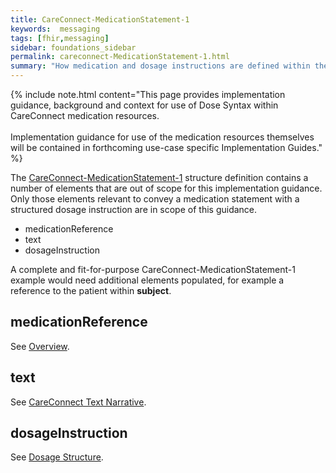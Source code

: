 ```yaml
---
title: CareConnect-MedicationStatement-1
keywords:  messaging
tags: [fhir,messaging]
sidebar: foundations_sidebar
permalink: careconnect-MedicationStatement-1.html
summary: "How medication and dosage instructions are defined within the CareConnect-MedicationStatement-1 profiled resource"
---
```


{% include note.html content="This page provides implementation guidance, background and context for use of Dose Syntax within CareConnect medication resources.<br/><br/>
Implementation guidance for use of the medication resources themselves will be contained in forthcoming use-case specific Implementation Guides." %}


The [CareConnect-MedicationStatement-1](https://fhir.hl7.org.uk/STU3/StructureDefinition/CareConnect-MedicationDispense-1) structure definition contains a number of elements that are out of scope for this implementation guidance. Only those elements relevant to convey a medication statement with a structured dosage instruction are in scope of this guidance.
  * medicationReference
  * text
  * dosageInstruction
  
A complete and fit-for-purpose CareConnect-MedicationStatement-1 example would need additional elements populated, for example a reference to the patient within **subject**.

## medicationReference ##

See [Overview](careconnect-overview.html).

## text ##

See [CareConnect Text Narrative](dosage-to-narrative-overview.html).

## dosageInstruction ##

See [Dosage Structure](dosage-overview.html).

